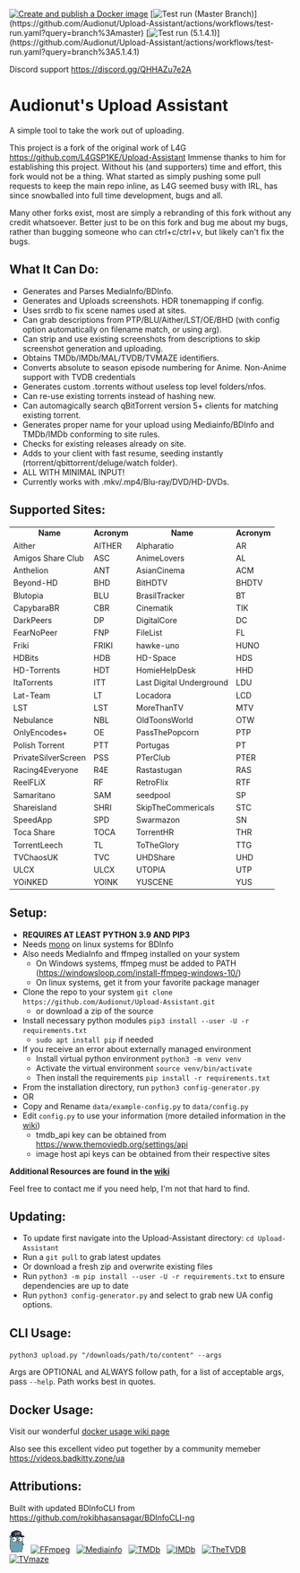 [![Create and publish a Docker image](https://github.com/Audionut/Upload-Assistant/actions/workflows/docker-image.yml/badge.svg?branch=master)](https://github.com/Audionut/Upload-Assistant/actions/workflows/docker-image.yml) [![Test run (Master Branch)](https://img.shields.io/github/actions/workflow/status/Audionut/Upload-Assistant/test-run.yaml?branch=master&label=Test%20run%20(Master%20Branch%202025-07-04%2006:06%20UTC))](https://github.com/Audionut/Upload-Assistant/actions/workflows/test-run.yaml?query=branch%3Amaster) [![Test run (5.1.4.1)](https://img.shields.io/github/actions/workflow/status/Audionut/Upload-Assistant/test-run.yaml?branch=5.1.4.1&label=Test%20run%20(5.1.4.1%202025-07-11%2002:25%20UTC))](https://github.com/Audionut/Upload-Assistant/actions/workflows/test-run.yaml?query=branch%3A5.1.4.1)

Discord support https://discord.gg/QHHAZu7e2A

# Audionut's Upload Assistant

A simple tool to take the work out of uploading.

This project is a fork of the original work of L4G https://github.com/L4GSP1KE/Upload-Assistant
Immense thanks to him for establishing this project. Without his (and supporters) time and effort, this fork would not be a thing.
What started as simply pushing some pull requests to keep the main repo inline, as L4G seemed busy with IRL, has since snowballed into full time development, bugs and all.

Many other forks exist, most are simply a rebranding of this fork without any credit whatsoever.
Better just to be on this fork and bug me about my bugs, rather than bugging someone who can ctrl+c/ctrl+v, but likely can't fix the bugs.

## What It Can Do:
  - Generates and Parses MediaInfo/BDInfo.
  - Generates and Uploads screenshots. HDR tonemapping if config.
  - Uses srrdb to fix scene names used at sites.
  - Can grab descriptions from PTP/BLU/Aither/LST/OE/BHD (with config option automatically on filename match, or using arg).
  - Can strip and use existing screenshots from descriptions to skip screenshot generation and uploading.
  - Obtains TMDb/IMDb/MAL/TVDB/TVMAZE identifiers.
  - Converts absolute to season episode numbering for Anime. Non-Anime support with TVDB credentials
  - Generates custom .torrents without useless top level folders/nfos.
  - Can re-use existing torrents instead of hashing new.
  - Can automagically search qBitTorrent version 5+ clients for matching existing torrent.
  - Generates proper name for your upload using Mediainfo/BDInfo and TMDb/IMDb conforming to site rules.
  - Checks for existing releases already on site.
  - Adds to your client with fast resume, seeding instantly (rtorrent/qbittorrent/deluge/watch folder).
  - ALL WITH MINIMAL INPUT!
  - Currently works with .mkv/.mp4/Blu-ray/DVD/HD-DVDs.

## Supported Sites:
<table>
  <tr>
    <td align="center"><b>Name</b></td><td align="center"><b>Acronym</b></td>
    <td align="center"><b>Name</b></td><td align="center"><b>Acronym</b></td>
  </tr>
  <tr><td>Aither</td><td>AITHER</td><td>Alpharatio</td><td>AR</td></tr>
  <tr><td>Amigos Share Club</td><td>ASC</td><td>AnimeLovers</td><td>AL</td></tr>
  <tr><td>Anthelion</td><td>ANT</td><td>AsianCinema</td><td>ACM</td></tr>
  <tr><td>Beyond-HD</td><td>BHD</td><td>BitHDTV</td><td>BHDTV</td></tr>
  <tr><td>Blutopia</td><td>BLU</td><td>BrasilTracker</td><td>BT</td></tr>
  <tr><td>CapybaraBR</td><td>CBR</td><td>Cinematik</td><td>TIK</td></tr>
  <tr><td>DarkPeers</td><td>DP</td><td>DigitalCore</td><td>DC</td></tr>
  <tr><td>FearNoPeer</td><td>FNP</td><td>FileList</td><td>FL</td></tr>
  <tr><td>Friki</td><td>FRIKI</td><td>hawke-uno</td><td>HUNO</td></tr>
  <tr><td>HDBits</td><td>HDB</td><td>HD-Space</td><td>HDS</td></tr>
  <tr><td>HD-Torrents</td><td>HDT</td><td>HomieHelpDesk</td><td>HHD</td></tr>
  <tr><td>ItaTorrents</td><td>ITT</td><td>Last Digital Underground</td><td>LDU</td></tr>
  <tr><td>Lat-Team</td><td>LT</td><td>Locadora</td><td>LCD</td></tr>
  <tr><td>LST</td><td>LST</td><td>MoreThanTV</td><td>MTV</td></tr>
  <tr><td>Nebulance</td><td>NBL</td><td>OldToonsWorld</td><td>OTW</td></tr>
  <tr><td>OnlyEncodes+</td><td>OE</td><td>PassThePopcorn</td><td>PTP</td></tr>
  <tr><td>Polish Torrent</td><td>PTT</td><td>Portugas</td><td>PT</td></tr>
  <tr><td>PrivateSilverScreen</td><td>PSS</td><td>PTerClub</td><td>PTER</td></tr>
  <tr><td>Racing4Everyone</td><td>R4E</td><td>Rastastugan</td><td>RAS</td></tr>
  <tr><td>ReelFLiX</td><td>RF</td><td>RetroFlix</td><td>RTF</td></tr>
  <tr><td>Samaritano</td><td>SAM</td><td>seedpool</td><td>SP</td></tr>
  <tr><td>Shareisland</td><td>SHRI</td><td>SkipTheCommericals</td><td>STC</td></tr>
  <tr><td>SpeedApp</td><td>SPD</td><td>Swarmazon</td><td>SN</td></tr>
  <tr><td>Toca Share</td><td>TOCA</td><td>TorrentHR</td><td>THR</td></tr>
  <tr><td>TorrentLeech</td><td>TL</td><td>ToTheGlory</td><td>TTG</td></tr>
  <tr><td>TVChaosUK</td><td>TVC</td><td>UHDShare</td><td>UHD</td></tr>
  <tr><td>ULCX</td><td>ULCX</td><td>UTOPIA</td><td>UTP</td></tr>
  <tr><td>YOiNKED</td><td>YOINK</td><td>YUSCENE</td><td>YUS</td></tr>
</table>

## **Setup:**
   - **REQUIRES AT LEAST PYTHON 3.9 AND PIP3**
   - Needs [mono](https://www.mono-project.com/) on linux systems for BDInfo
   - Also needs MediaInfo and ffmpeg installed on your system
      - On Windows systems, ffmpeg must be added to PATH (https://windowsloop.com/install-ffmpeg-windows-10/)
      - On linux systems, get it from your favorite package manager
   - Clone the repo to your system `git clone https://github.com/Audionut/Upload-Assistant.git` 
      - or download a zip of the source
   - Install necessary python modules `pip3 install --user -U -r requirements.txt`
      - `sudo apt install pip` if needed
  - If you receive an error about externally managed environment
      - Install virtual python environment `python3 -m venv venv`
      - Activate the virtual environment `source venv/bin/activate`
      - Then install the requirements `pip install -r requirements.txt`
   - From the installation directory, run `python3 config-generator.py`
   - OR
   - Copy and Rename `data/example-config.py` to `data/config.py`
   - Edit `config.py` to use your information (more detailed information in the [wiki](https://github.com/Audionut/Upload-Assistant/wiki))
      - tmdb_api key can be obtained from https://www.themoviedb.org/settings/api
      - image host api keys can be obtained from their respective sites
     
   **Additional Resources are found in the [wiki](https://github.com/Audionut/Upload-Assistant/wiki)**
   
   Feel free to contact me if you need help, I'm not that hard to find.

## **Updating:**
  - To update first navigate into the Upload-Assistant directory: `cd Upload-Assistant`
  - Run a `git pull` to grab latest updates
  - Or download a fresh zip and overwrite existing files
  - Run `python3 -m pip install --user -U -r requirements.txt` to ensure dependencies are up to date
  - Run `python3 config-generator.py` and select to grab new UA config options.

## **CLI Usage:**
  
  `python3 upload.py "/downloads/path/to/content" --args`
  
  Args are OPTIONAL and ALWAYS follow path, for a list of acceptable args, pass `--help`.
  Path works best in quotes.

## **Docker Usage:**
  Visit our wonderful [docker usage wiki page](https://github.com/Audionut/Upload-Assistant/wiki/Docker)

  Also see this excellent video put together by a community memeber https://videos.badkitty.zone/ua

## **Attributions:**

Built with updated BDInfoCLI from https://github.com/rokibhasansagar/BDInfoCLI-ng

<p>
  <a href="https://github.com/autobrr/mkbrr"><img src="https://github.com/autobrr/mkbrr/blob/main/.github/assets/mkbrr-dark.png?raw=true" alt="mkbrr" height="40px;"></a>&nbsp;&nbsp;
  <a href="https://ffmpeg.org/"><img src="https://i.postimg.cc/xdj3BS7S/FFmpeg-Logo-new-svg.png" alt="FFmpeg" height="40px;"></a>&nbsp;&nbsp;
  <a href="https://mediaarea.net/en/MediaInfo"><img src="https://i.postimg.cc/vTkjXmHh/Media-Info-Logo-svg.png" alt="Mediainfo" height="40px;"></a>&nbsp;&nbsp;
  <a href="https://www.themoviedb.org/"><img src="https://i.postimg.cc/1tpXHx3k/blue-square-2-d537fb228cf3ded904ef09b136fe3fec72548ebc1fea3fbbd1ad9e36364db38b.png" alt="TMDb" height="40px;"></a>&nbsp;&nbsp;
  <a href="https://www.imdb.com/"><img src="https://i.postimg.cc/CLVmvwr1/IMDb-Logo-Rectangle-Gold-CB443386186.png" alt="IMDb" height="40px;"></a>&nbsp;&nbsp;
  <a href="https://thetvdb.com/"><img src="https://i.postimg.cc/Hs1KKqsS/logo1.png" alt="TheTVDB" height="40px;"></a>&nbsp;&nbsp;
  <a href="https://www.tvmaze.com/"><img src="https://i.postimg.cc/2jdRzkJp/tvm-header-logo.png" alt="TVmaze" height="40px"></a>
</p>
